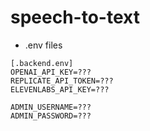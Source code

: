 # speech-to-text

- .env files
```env
[.backend.env]
OPENAI_API_KEY=???
REPLICATE_API_TOKEN=???
ELEVENLABS_API_KEY=???

ADMIN_USERNAME=???
ADMIN_PASSWORD=???
```